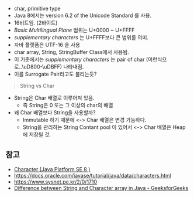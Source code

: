  - char, primitive type
 - Java 8에서는 version 6.2 of the Unicode Standard 를 사용.
 - 16비트임. (2바이트)
 - *Basic Multilingual Plane* 범위는 U+0000 ~ U+FFFF
 - *supplementary characters* 는 U+FFFF보다 큰 범위를 의미.
 - 자바 플랫폼은 UTF-16 을 사용
 - char array, String, StringBuffer Class에서 사용됨.
 - 이 기준에서는 *supplementary characters* 는 pair of char (이런식으로..\uD800-\uDBFF)  나타내짐.
 - 이를 Surrogate Pair라고도 불리는듯?

>  String vs Char

- String은 Char 배열로 이루어져 있음.
	- 즉 String은 0 또는 그 이상의 char의 배열
- 왜 Char 배열보다 String을 사용할까?
	- Immutable 하기 때문에 <-> Char 배열은 변경 가능하다.
	- String을 관리하는 String Contant pool 이 있어서 <-> Char 배열은 Heap에 저장될 것. 


## 참고

- [Character (Java Platform SE 8 )](https://docs.oracle.com/javase/8/docs/api/java/lang/Character.html)
- https://docs.oracle.com/javase/tutorial/java/data/characters.html
- https://www.sysnet.pe.kr/2/0/1710
- [Difference between String and Character array in Java - GeeksforGeeks](https://www.geeksforgeeks.org/difference-between-string-and-character-array-in-java/)
